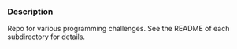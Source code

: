 ### Description

Repo for various programming challenges. See the README of each subdirectory for details.

